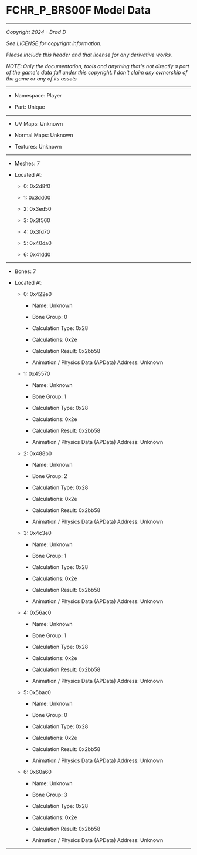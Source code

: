 # FCHR_P_BRS00F Model Data

---

*Copyright 2024 - Brad D*

*See LICENSE for copyright information.*

*Please include this header and that license for any derivative works.*

*NOTE: Only the documentation, tools and anything that's not directly a part of the game's data fall under this copyright. I don't claim any ownership of the game or any of its assets*

---

* Namespace: Player

* Part: Unique

---

* UV Maps: Unknown

* Normal Maps: Unknown

* Textures: Unknown

---

* Meshes: 7

* Located At:

  * 0: 0x2d8f0

  * 1: 0x3dd00

  * 2: 0x3ed50

  * 3: 0x3f560

  * 4: 0x3fd70

  * 5: 0x40da0

  * 6: 0x41dd0

---

* Bones: 7

* Located At:

  * 0: 0x422e0

    * Name: Unknown

    * Bone Group: 0

    * Calculation Type: 0x28

    * Calculations: 0x2e

    * Calculation Result: 0x2bb58

    * Animation / Physics Data (APData) Address: Unknown

  * 1: 0x45570

    * Name: Unknown

    * Bone Group: 1

    * Calculation Type: 0x28

    * Calculations: 0x2e

    * Calculation Result: 0x2bb58

    * Animation / Physics Data (APData) Address: Unknown

  * 2: 0x488b0

    * Name: Unknown

    * Bone Group: 2

    * Calculation Type: 0x28

    * Calculations: 0x2e

    * Calculation Result: 0x2bb58

    * Animation / Physics Data (APData) Address: Unknown

  * 3: 0x4c3e0

    * Name: Unknown

    * Bone Group: 1

    * Calculation Type: 0x28

    * Calculations: 0x2e

    * Calculation Result: 0x2bb58

    * Animation / Physics Data (APData) Address: Unknown

  * 4: 0x56ac0

    * Name: Unknown

    * Bone Group: 1

    * Calculation Type: 0x28

    * Calculations: 0x2e

    * Calculation Result: 0x2bb58

    * Animation / Physics Data (APData) Address: Unknown

  * 5: 0x5bac0

    * Name: Unknown

    * Bone Group: 0

    * Calculation Type: 0x28

    * Calculations: 0x2e

    * Calculation Result: 0x2bb58

    * Animation / Physics Data (APData) Address: Unknown

  * 6: 0x60a60

    * Name: Unknown

    * Bone Group: 3

    * Calculation Type: 0x28

    * Calculations: 0x2e

    * Calculation Result: 0x2bb58

    * Animation / Physics Data (APData) Address: Unknown

---

